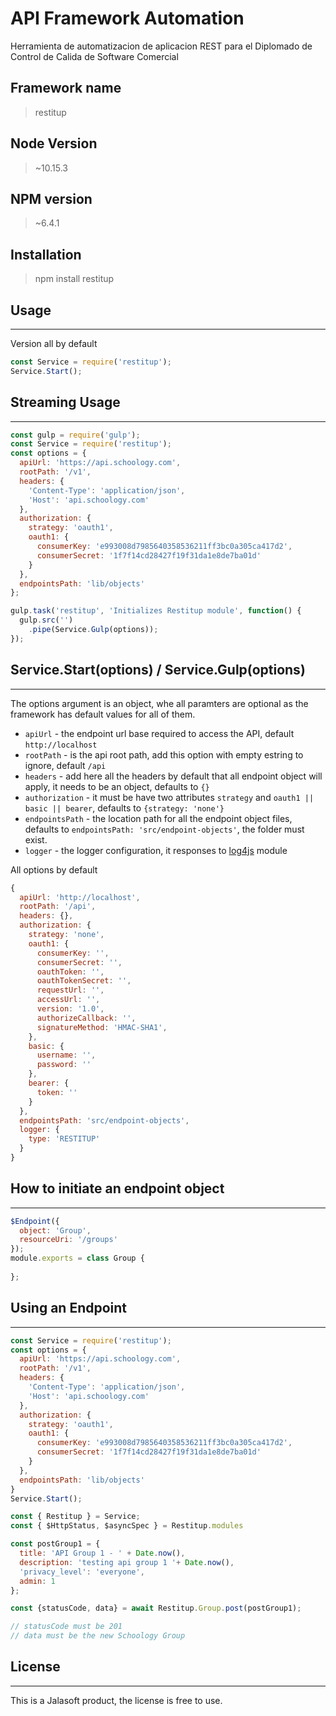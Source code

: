 # **API Framework Automation**

Herramienta de automatizacion de aplicacion REST para el Diplomado de Control de Calida de Software Comercial

## Framework name

> restitup

## **Node Version**

> ~10.15.3

## **NPM version**

> ~6.4.1

## **Installation**

> npm install restitup

## **Usage**

---

Version all by default

```js
const Service = require('restitup');
Service.Start();

```

## **Streaming Usage**

---

```js
const gulp = require('gulp');
const Service = require('restitup');
const options = {
  apiUrl: 'https://api.schoology.com',
  rootPath: '/v1',
  headers: {
    'Content-Type': 'application/json',
    'Host': 'api.schoology.com'
  },
  authorization: {
    strategy: 'oauth1',
    oauth1: {
      consumerKey: 'e993008d7985640358536211ff3bc0a305ca417d2',
      consumerSecret: '1f7f14cd28427f19f31da1e8de7ba01d'
    }
  },
  endpointsPath: 'lib/objects'
};

gulp.task('restitup', 'Initializes Restitup module', function() {
  gulp.src('')
    .pipe(Service.Gulp(options));
});
```

## **Service.Start(options) / Service.Gulp(options)**

---

The options argument is an object, whe all paramters are optional as the framework has default values for all of them.

* `apiUrl` - the endpoint url base required to access the API, default `http://localhost`
* `rootPath` - is the api root path, add this option with empty estring to ignore, default `/api`
* `headers` - add here all the headers by default that all endpoint object will apply, it needs to be an object, defaults to `{}`
* `authorization` - it must be have two attributes `strategy` and `oauth1 || basic || bearer`, defaults to `{strategy: 'none'}`
* `endpointsPath` - the location path for all the endpoint object files, defaults to `endpointsPath: 'src/endpoint-objects'`, the folder must exist.
* `logger` - the logger configuration, it responses to [log4js](https://www.npmjs.com/package/log4js) module

All options by default

```js
{
  apiUrl: 'http://localhost',
  rootPath: '/api',
  headers: {},
  authorization: {
    strategy: 'none',
    oauth1: {
      consumerKey: '',
      consumerSecret: '',
      oauthToken: '',
      oauthTokenSecret: '',
      requestUrl: '',
      accessUrl: '',
      version: '1.0',
      authorizeCallback: '',
      signatureMethod: 'HMAC-SHA1',
    },
    basic: {
      username: '',
      password: ''
    },
    bearer: {
      token: ''
    }
  },
  endpointsPath: 'src/endpoint-objects',
  logger: {
    type: 'RESTITUP'
  }
}
```

## **How to initiate an endpoint object**

---

```js
$Endpoint({ 
  object: 'Group',
  resourceUri: '/groups'
});
module.exports = class Group {
  
};
```

## **Using an Endpoint**

---

```js
const Service = require('restitup');
const options = {
  apiUrl: 'https://api.schoology.com',
  rootPath: '/v1',
  headers: {
    'Content-Type': 'application/json',
    'Host': 'api.schoology.com'
  },
  authorization: {
    strategy: 'oauth1',
    oauth1: {
      consumerKey: 'e993008d7985640358536211ff3bc0a305ca417d2',
      consumerSecret: '1f7f14cd28427f19f31da1e8de7ba01d'
    }
  },
  endpointsPath: 'lib/objects'
}
Service.Start();

const { Restitup } = Service;
const { $HttpStatus, $asyncSpec } = Restitup.modules

const postGroup1 = {
  title: 'API Group 1 - ' + Date.now(),
  description: 'testing api group 1 '+ Date.now(),
  'privacy_level': 'everyone',
  admin: 1
};

const {statusCode, data} = await Restitup.Group.post(postGroup1);

// statusCode must be 201
// data must be the new Schoology Group
```

## **License**
---

This is a Jalasoft product, the license is free to use.
